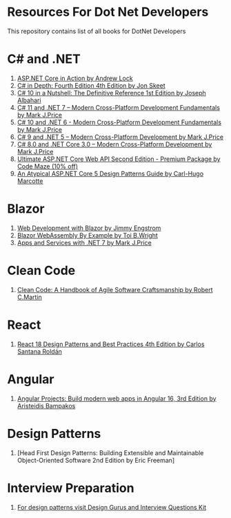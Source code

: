 # Resources For Dot Net Developers
This repository contains list of all books for DotNet Developers
# C# and .NET

1. [ASP.NET Core in Action by Andrew Lock](https://amzn.to/3qXY1T0)
2. [C# in Depth: Fourth Edition 4th Edition by Jon Skeet](https://amzn.to/44glvRU)
3. [C# 10 in a Nutshell: The Definitive Reference 1st Edition by Joseph Albahari](https://amzn.to/3PqLvpa)
4. [C# 11 and .NET 7 – Modern Cross-Platform Development Fundamentals by Mark J.Price](https://amzn.to/46g9bTl)
5. [C# 10 and .NET 6 - Modern Cross-Platform Development Fundamentals by Mark J.Price](https://amzn.to/3Pqu5ci)
6. [C# 9 and .NET 5 – Modern Cross-Platform Development by Mark J.Price](https://amzn.to/45rWQKu)
7. [C# 8.0 and .NET Core 3.0 – Modern Cross-Platform Development by Mark J.Price](https://amzn.to/3KHRUco)
8. [Ultimate ASP.NET Core Web API Second Edition - Premium Package by Code Maze (10% off)](https://codemaze.gumroad.com/l/ultimateaspnetcorepremiumv2/9s6nuez)
9. [An Atypical ASP.NET Core 5 Design Patterns Guide by Carl-Hugo Marcotte](https://amzn.to/47AeT2W)

# Blazor
1. [Web Development with Blazor by Jimmy Engstrom](https://amzn.to/3qZfH0E)
2. [Blazor WebAssembly By Example by Toi B.Wright](https://amzn.to/3Jvn0DD)
3. [Apps and Services with .NET 7 by Mark J.Price](https://amzn.to/3E0Qsy5)

# Clean Code
1. [Clean Code: A Handbook of Agile Software Craftsmanship by Robert C.Martin](https://amzn.to/3r486xF)

# React
1. [React 18 Design Patterns and Best Practices 4th Edition by Carlos Santana Roldán](https://amzn.to/3E0c122)

# Angular
1. [Angular Projects: Build modern web apps in Angular 16, 3rd Edition by Aristeidis Bampakos](https://amzn.to/3DUwJ3j)

# Design Patterns
1. [Head First Design Patterns: Building Extensible and Maintainable Object-Oriented Software 2nd Edition by Eric Freeman]

# Interview Preparation
1. [For design patterns visit Design Gurus and Interview Questions Kit]()
